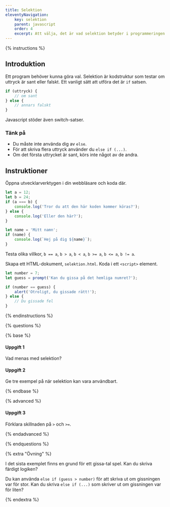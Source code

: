 ```yaml
---
title: Selektion
eleventyNavigation:
    key: selektion
    parent: javascript
    order: 4
    excerpt: Att välja, det är vad selektion betyder i programmeringen.
---
```


{% instructions %}

## Introduktion

Ett program behöver kunna göra val. Selektion är kodstruktur som testar om uttryck är sant eller falskt. Ett vanligt sätt att utföra det är `if` satsen.

```javascript
if (uttryck) {
    // om sant
} else {
    // annars falskt
}
```

Javascript stöder även switch-satser.

### Tänk på

-   Du måste inte använda dig av `else`.
-   För att skriva flera uttryck använder du `else if (...)`.
-   Om det första uttrycket är sant, körs inte något av de andra.

## Instruktioner

Öppna utvecklarverktygen i din webbläsare och koda där.

```javascript
let a = 12;
let b = 24;
if (a === b) {
    console.log('Tror du att den här koden kommer köras?');
} else {
    console.log('Eller den här?');
}

let name = 'Mitt namn';
if (name) {
    console.log(`Hej på dig ${name}`);
}
```

Testa olika villkor, `b == a`, `b > a`, `b < a`, `b >= a`, `b <= a`, `b != a`.

Skapa ett HTML-dokument, `selektion.html`. Koda i ett `<script>` element.

```javascript
let number = 7;
let guess = prompt('Kan du gissa på det hemliga numret?');

if (number == guess) {
    alert('Otroligt, du gissade rätt!');
} else {
    // Du gissade fel
}
```



{% endinstructions %}

{% questions %}

{% base %}

#### Uppgift 1

Vad menas med selektion?

#### Uppgift 2

Ge tre exempel på när selektion kan vara användbart.

{% endbase %}

{% advanced %}

#### Uppgift 3

Förklara skillnaden på `>` och `>=`.

{% endadvanced %}

{% endquestions %}

{% extra "Övning" %}

I det sista exemplet finns en grund för ett gissa-tal spel. Kan du skriva färdigt logiken?

Du kan använda `else if (guess > number)` för att skriva ut om gissningen var för stor. Kan du skriva `else if (...)` som skriver ut om gissningen var för liten?

{% endextra %}
